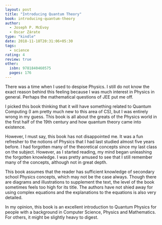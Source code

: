 ```yaml
---
layout: post
title: "Introducing Quantum Theory"
book: introducing-quantum-theory
author:
  - Joseph P. McEvoy
  - Oscar Zárate
type: "kindle"
date: 2018-11-18T20:31:06+05:30
tags:
  - science
rating: 4
review: true
other:
  isbn: 9781840460575
  pages: 176
---
```


<!-- {{< figure type="margin" src="/images/books/introducing-quantum-theory.jpg"  rating="4" title="Introducing Quantum Theory">}} -->

There was a time when I used to despise Physics. I still do not know the exact reason behind this feeling because I was much interest in Physics in general. Perhaps the mathematical questions of JEE put me off.

I picked this book thinking that it will have something related to Quantum Computing (I am pretty much new to this area of CS), but I was entirely wrong in my guess. This book is all about the greats of the Physics world in the first half of the 19th century and how quantum theory came into existence.

However, I must say, this book has not disappointed me. It was a fun refresher to the notions of Physics that I had last studied almost five years before. I had forgotten many of the theoretical concepts since my last class on the subject. However, as I started reading, my mind began unleashing the forgotten knowledge. I was pretty amused to see that I still remember many of the concepts, although not in great depth.

This book assumes that the reader has sufficient knowledge of secondary school Physics concepts, which may not be the case always. Though there are diagrams and illustrations to supplement the text, the level of the book sometimes feels too high for its title. The authors have not shied away for using complex equations and the explanations to the equations is also very detailed.

In my opinion, this book is an excellent introduction to Quantum Physics for people with a background in Computer Science, Physics and Mathematics. For others, it might be slightly heavy to digest.